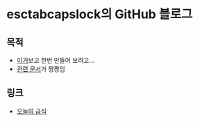 # esctabcapslock의 GitHub 블로그

## 목적

- [이거](https://blog.chulgil.me/how-to-make-blog-using-github/)보고 한번 만들어 보려고...
- [관련 문서](https://docs.github.com/en/pages)가 짱짱임

## 링크

- [오늘의 급식](https://esctabcapslock.github.io/sasameal/index)
